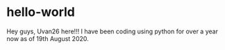 # hello-world
Hey guys,
Uvan26 here!!! I have been coding using python for over a year now as of 19th August 2020.


